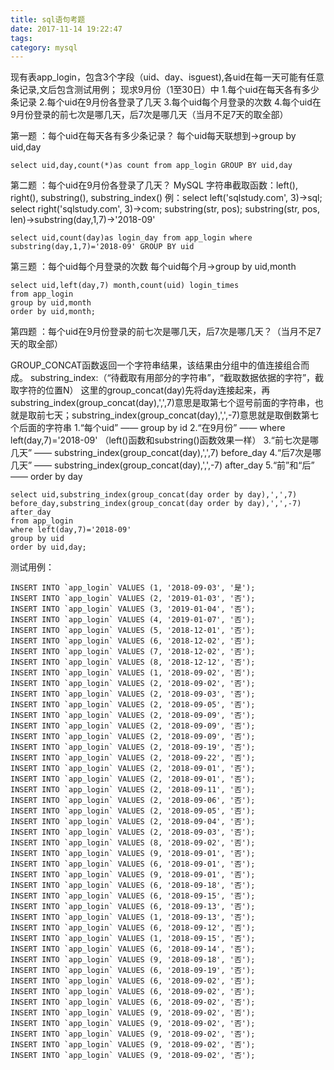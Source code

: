 ```yaml
---
title: sql语句考题
date: 2017-11-14 19:22:47
tags:
category: mysql
---
```


现有表app_login，包含3个字段（uid、day、isguest),各uid在每一天可能有任意条记录,文后包含测试用例；
现求9月份（1至30日）中
1.每个uid在每天各有多少条记录
2.每个uid在9月份各登录了几天
3.每个uid每个月登录的次数
4.每个uid在9月份登录的前七次是哪几天，后7次是哪几天（当月不足7天的取全部）

第一题 ：每个uid在每天各有多少条记录？
每个uid每天联想到->group by uid,day
```
select uid,day,count(*)as count from app_login GROUP BY uid,day
```

第二题 ：每个uid在9月份各登录了几天？
MySQL 字符串截取函数：left(), right(), substring(), substring_index()
例：select left('sqlstudy.com', 3)->sql;
select right('sqlstudy.com', 3)->com;
substring(str, pos); substring(str, pos, len)->substring(day,1,7)->'2018-09'
```
select uid,count(day)as login_day from app_login where substring(day,1,7)='2018-09' GROUP BY uid
```

第三题 ：每个uid每个月登录的次数
每个uid每个月->group by uid,month
```
select uid,left(day,7) month,count(uid) login_times 
from app_login 
group by uid,month 
order by uid,month;
```

第四题 ：每个uid在9月份登录的前七次是哪几天，后7次是哪几天？（当月不足7天的取全部）

GROUP_CONCAT函数返回一个字符串结果，该结果由分组中的值连接组合而成。
substring_index:（“待截取有用部分的字符串”，“截取数据依据的字符”，截取字符的位置N）
这里的group_concat(day)先将day连接起来，再substring_index(group_concat(day),',',7)意思是取第七个逗号前面的字符串，也就是取前七天；substring_index(group_concat(day),',',-7)意思就是取倒数第七个后面的字符串
1.“每个uid” —— group by id
2.“在9月份” —— where left(day,7)='2018-09' （left()函数和substring()函数效果一样）
3.“前七次是哪几天” —— substring_index(group_concat(day),',',7) before_day
4.“后7次是哪几天” —— substring_index(group_concat(day),',',-7) after_day
5.“前”和“后” —— order by day

```
select uid,substring_index(group_concat(day order by day),',',7) before_day,substring_index(group_concat(day order by day),',',-7) after_day
from app_login
where left(day,7)='2018-09'
group by uid
order by uid,day;
```

测试用例：
```
INSERT INTO `app_login` VALUES (1, '2018-09-03', '是');
INSERT INTO `app_login` VALUES (2, '2019-01-03', '否');
INSERT INTO `app_login` VALUES (3, '2019-01-04', '否');
INSERT INTO `app_login` VALUES (4, '2019-01-07', '否');
INSERT INTO `app_login` VALUES (5, '2018-12-01', '否');
INSERT INTO `app_login` VALUES (6, '2018-12-02', '否');
INSERT INTO `app_login` VALUES (7, '2018-12-02', '否');
INSERT INTO `app_login` VALUES (8, '2018-12-12', '否');
INSERT INTO `app_login` VALUES (1, '2018-09-02', '否');
INSERT INTO `app_login` VALUES (2, '2018-09-02', '否');
INSERT INTO `app_login` VALUES (2, '2018-09-03', '否');
INSERT INTO `app_login` VALUES (2, '2018-09-05', '否');
INSERT INTO `app_login` VALUES (2, '2018-09-09', '否');
INSERT INTO `app_login` VALUES (2, '2018-09-09', '否');
INSERT INTO `app_login` VALUES (2, '2018-09-09', '否');
INSERT INTO `app_login` VALUES (2, '2018-09-19', '否');
INSERT INTO `app_login` VALUES (2, '2018-09-22', '否');
INSERT INTO `app_login` VALUES (2, '2018-09-01', '否');
INSERT INTO `app_login` VALUES (2, '2018-09-01', '否');
INSERT INTO `app_login` VALUES (2, '2018-09-11', '否');
INSERT INTO `app_login` VALUES (2, '2018-09-06', '否');
INSERT INTO `app_login` VALUES (2, '2018-09-05', '否');
INSERT INTO `app_login` VALUES (2, '2018-09-04', '否');
INSERT INTO `app_login` VALUES (2, '2018-09-03', '否');
INSERT INTO `app_login` VALUES (8, '2018-09-02', '否');
INSERT INTO `app_login` VALUES (9, '2018-09-01', '否');
INSERT INTO `app_login` VALUES (6, '2018-09-01', '否');
INSERT INTO `app_login` VALUES (9, '2018-09-01', '否');
INSERT INTO `app_login` VALUES (6, '2018-09-18', '否');
INSERT INTO `app_login` VALUES (6, '2018-09-15', '否');
INSERT INTO `app_login` VALUES (6, '2018-09-13', '否');
INSERT INTO `app_login` VALUES (1, '2018-09-13', '否');
INSERT INTO `app_login` VALUES (6, '2018-09-12', '否');
INSERT INTO `app_login` VALUES (1, '2018-09-15', '否');
INSERT INTO `app_login` VALUES (6, '2018-09-14', '否');
INSERT INTO `app_login` VALUES (9, '2018-09-18', '否');
INSERT INTO `app_login` VALUES (6, '2018-09-19', '否');
INSERT INTO `app_login` VALUES (6, '2018-09-02', '否');
INSERT INTO `app_login` VALUES (6, '2018-09-02', '否');
INSERT INTO `app_login` VALUES (6, '2018-09-02', '否');
INSERT INTO `app_login` VALUES (9, '2018-09-02', '否');
INSERT INTO `app_login` VALUES (9, '2018-09-02', '否');
INSERT INTO `app_login` VALUES (9, '2018-09-02', '否');
INSERT INTO `app_login` VALUES (9, '2018-09-02', '否');
INSERT INTO `app_login` VALUES (9, '2018-09-02', '否');
```